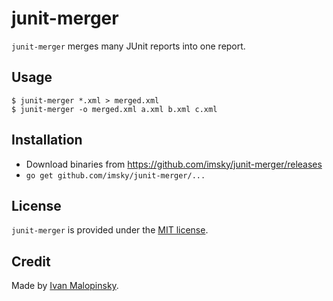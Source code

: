 # junit-merger

`junit-merger` merges many JUnit reports into one report.

## Usage

```
$ junit-merger *.xml > merged.xml
$ junit-merger -o merged.xml a.xml b.xml c.xml
```

## Installation

* Download binaries from <https://github.com/imsky/junit-merger/releases>
* `go get github.com/imsky/junit-merger/...`

## License

`junit-merger` is provided under the [MIT license](https://opensource.org/licenses/MIT).

## Credit

Made by [Ivan Malopinsky](http://imsky.co).

